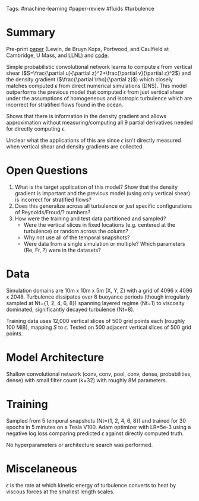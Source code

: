 Tags: #machine-learning #paper-review #fluids #turbulence

# Summary
Pre-print [paper](https://people.umass.edu/debk/Papers/lewin21.pdf) (Lewin, de Bruyn Kops, Portwood, and Caulfield at Cambridge, U Mass, and LLNL) and [code](https://github.com/samlewin/PNN_dissipation).

Simple probabilistic convolutional network learns to compute $\epsilon$ from vertical shear ($S=\frac{\partial u}{\partial z}^2+\frac{\partial v}{\partial z}^2$) and the density gradient ($\frac{\partial \rho}{\partial z}$) which closely matches computed $\epsilon$ from direct numerical simulations (DNS).  This model outperforms the previous model that computed $\epsilon$ from just vertical shear under the assumptions of homogeneous and isotropic turbulence which are incorrect for stratified flows found in the ocean.

Shows that there is information in the density gradient and allows approximation without measuring/computing all 9 partial derivatives needed for directly computing $\epsilon$.

Unclear what the applications of this are since $\epsilon$ isn't directly measured when vertical shear and density gradients are collected.

# Open Questions
1.  What is the target application of this model?  Show that the density gradient is important and the previous model (using only vertical shear) is incorrect for stratified flows?
2. Does this generalize across all turbulence or just specific configurations of Reynolds/Froud/? numbers?
2. How were the training and test data partitioned and sampled?
    - Were the vertical slices in fixed locations (e.g. centered at the turbulence) or random across the column?
    - Why not use all of the temporal snapshots?
    - Were data from a single simulation or multiple?  Which parameters (Re, Fr, ?) were in the datasets?

# Data
Simulation domains are 10m x 10m x 5m (X, Y, Z) with a grid of 4096 x 4096 x 2048.  Turbulence dissipates over 8 buoyance periods (though irregularly sampled at Nt={1, 2, 4, 6, 8}) spanning layered regime (Nt=1) to viscosity dominated, significantly decayed turbulence (Nt=8).

Training data uses 12,000 vertical slices of 500 grid points each (roughly 100 MiB), mapping $S$ to $\epsilon$.  Tested on 500 adjacent vertical slices of 500 grid points.

# Model Architecture
Shallow convolutional network (conv, conv, pool, conv, dense, probabilities, dense) with small filter count (k=32) with roughly 8M parameters.

# Training
Sampled from 5 temporal snapshots (Nt={1, 2, 4, 6, 8}) and trained for 30 epochs in 5 minutes on a Tesla V100.  Adam optimizer with LR=5e-3 using a negative log loss comparing predicted $\epsilon$ against directly computed truth.  

No hyperparameters or architecture search was performed.


# Miscelaneous
$\epsilon$ is the rate at which kinetic energy of turbulence converts to heat by viscous forces at the smallest length scales.
